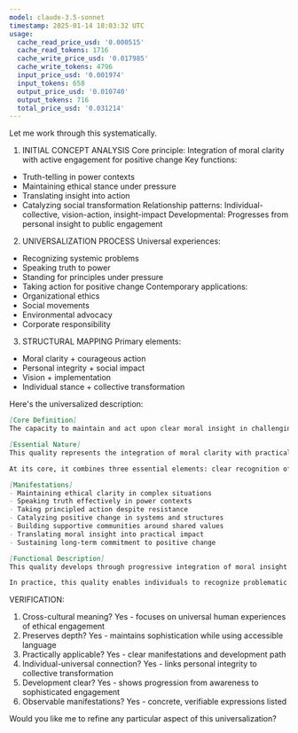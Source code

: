 ```yaml
---
model: claude-3.5-sonnet
timestamp: 2025-01-14 18:03:32 UTC
usage:
  cache_read_price_usd: '0.000515'
  cache_read_tokens: 1716
  cache_write_price_usd: '0.017985'
  cache_write_tokens: 4796
  input_price_usd: '0.001974'
  input_tokens: 658
  output_price_usd: '0.010740'
  output_tokens: 716
  total_price_usd: '0.031214'
---
```


Let me work through this systematically.

1. INITIAL CONCEPT ANALYSIS
Core principle: Integration of moral clarity with active engagement for positive change
Key functions: 
- Truth-telling in power contexts
- Maintaining ethical stance under pressure
- Translating insight into action
- Catalyzing social transformation
Relationship patterns: Individual-collective, vision-action, insight-impact
Developmental: Progresses from personal insight to public engagement

2. UNIVERSALIZATION PROCESS
Universal experiences:
- Recognizing systemic problems
- Speaking truth to power
- Standing for principles under pressure
- Taking action for positive change
Contemporary applications:
- Organizational ethics
- Social movements
- Environmental advocacy
- Corporate responsibility

3. STRUCTURAL MAPPING
Primary elements:
- Moral clarity + courageous action
- Personal integrity + social impact
- Vision + implementation
- Individual stance + collective transformation

Here's the universalized description:

```markdown
[Core Definition]
The capacity to maintain and act upon clear moral insight in challenging situations, combining personal integrity with social responsibility to catalyze positive change. This quality integrates deep understanding with practical action, enabling both individual and collective transformation through consistent ethical engagement.

[Essential Nature]
This quality represents the integration of moral clarity with practical engagement, manifesting as the ability to recognize systemic patterns, maintain ethical stance under pressure, and take effective action for positive change. It operates at the intersection of personal integrity and social responsibility, enabling individuals to translate deep insight into meaningful impact.

At its core, it combines three essential elements: clear recognition of what needs to change, courage to maintain ethical stance despite opposition, and practical wisdom to implement effective action. This creates a bridge between individual moral awareness and collective transformation.

[Manifestations]
- Maintaining ethical clarity in complex situations
- Speaking truth effectively in power contexts
- Taking principled action despite resistance
- Catalyzing positive change in systems and structures
- Building supportive communities around shared values
- Translating moral insight into practical impact
- Sustaining long-term commitment to positive change

[Functional Description]
This quality develops through progressive integration of moral insight with practical engagement. Initially emerging as personal ethical awareness, it grows through exposure to systemic challenges and practice in speaking truth effectively. As it matures, it combines deep understanding with strategic action, enabling increasingly sophisticated engagement with complex situations while maintaining integrity.

In practice, this quality enables individuals to recognize problematic patterns, maintain ethical stance under pressure, and take effective action for change. It manifests in various contexts - from organizational ethics to social movements, environmental advocacy to corporate responsibility - always combining clear moral vision with practical engagement for positive transformation. Success requires balancing courage with wisdom, directness with strategic thinking, and personal integrity with collaborative action.
```

VERIFICATION:
1. Cross-cultural meaning? Yes - focuses on universal human experiences of ethical engagement
2. Preserves depth? Yes - maintains sophistication while using accessible language
3. Practically applicable? Yes - clear manifestations and development path
4. Individual-universal connection? Yes - links personal integrity to collective transformation
5. Development clear? Yes - shows progression from awareness to sophisticated engagement
6. Observable manifestations? Yes - concrete, verifiable expressions listed

Would you like me to refine any particular aspect of this universalization?